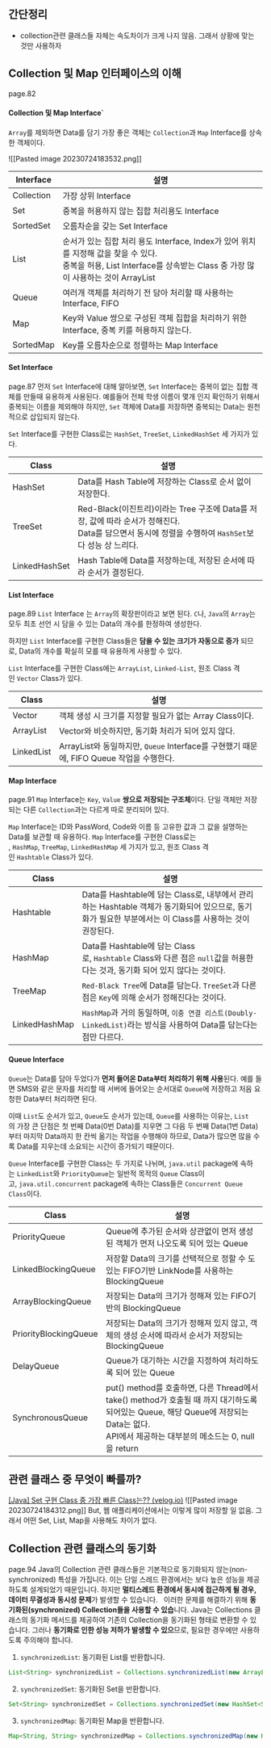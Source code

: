 ## 간단정리
- collection관련 클래스들 자체는 속도차이가 크게 나지 않음. 그래서 상황에 맞는 것만 사용하자

## Collection 및 Map 인터페이스의 이해
page.82
#### Collection 및 Map Interface`
`Array`를 제외하면 Data를 담기 가장 좋은 객체는 `Collection`과 `Map` Interface를 상속한 객체이다.

![[Pasted image 20230724183532.png]]

| Interface  | 설명                                                                                                                                                                       |
| ---------- | -------------------------------------------------------------------------------------------------------------------------------------------------------------------------- |
| Collection | 가장 상위 Interface                                                                                                                                                        |
| Set        | 중복을 허용하지 않는 집합 처리용도 Interface                                                                                                                               |
| SortedSet  | 오름차순을 갖는 Set Interface                                                                                                                                              |
| List       | 순서가 있는 집합 처리 용도 Interface, Index가 있어 위치를 지정해 값을 찾을 수 있다.  <br>중복을 허용, List Interface를 상속받는 Class 중 가장 많이 사용하는 것이 ArrayList |
| Queue      | 여러개 객체를 처리하기 전 담아 처리할 때 사용하는 Interface, FIFO                                                                                                          |
| Map        | Key와 Value 쌍으로 구성된 객체 집합을 처리하기 위한 Interface, 중복 키를 허용하지 않는다.                                                                                  |
| SortedMap  | Key를 오름차순으로 정렬하는 Map Interface                                                                                                                                  |


#### Set Interface
page.87
먼저 `Set` Interface에 대해 알아보면, `Set` Interface는 중복이 없는 집합 객체를 만들때 유용하게 사용된다. 예를들어 전체 학생 이름이 몇개 인지 확인하기 위해서 중복되는 이름을 제외해야 하지만, `Set` 객체에 Data를 저장하면 중복되는 Data는 원천적으로 삽입되지 않는다.

`Set` Interface를 구현한 Class로는 `HashSet`, `TreeSet`, `LinkedHashSet` 세 가지가 있다.

|Class|설명|
|---|---|
|HashSet|Data를 Hash Table에 저장하는 Class로 순서 없이 저장한다.|
|TreeSet|Red-Black(이진트리)이라는 Tree 구조에 Data를 저장, 값에 따라 순서가 정해진다.  <br>Data를 담으면서 동시에 정렬을 수행하여 `HashSet`보다 성능 상 느리다.|
|LinkedHashSet|Hash Table에 Data를 저장하는데, 저장된 순서에 따라 순서가 결정된다.|


#### List Interface
page.89
`List` Interface 는 `Array`의 확장판이라고 보면 된다. `C`나, `Java`의 `Array`는 모두 최초 선언 시 담을 수 있는 Data의 개수를 한정하여 생성한다.

하지만 `List` Interface를 구현한 Class들은 **담을 수 있는 크기가 자동으로 증가** 되므로, Data의 개수를 확실히 모를 때 유용하게 사용할 수 있다.

`List` Interface를 구현한 Class에는 `ArrayList`, `Linked-List`, 원조 Class 격인 `Vector` Class가 있다.

|Class|설명|
|---|---|
|Vector|객체 생성 시 크기를 지정할 필요가 없는 Array Class이다.|
|ArrayList|Vector와 비슷하지만, 동기화 처리가 되어 있지 않다.|
|LinkedList|ArrayList와 동일하지만, `Queue` Interface를 구현했기 때문에, FIFO Queue 작업을 수행한다.|


#### Map Interface
page.91
`Map` Interface는 `Key`, `Value` **쌍으로 저장되는 구조체**이다. 단일 객체만 저장되는 다른 `Collection`과는 다르게 따로 분리되어 있다.

`Map` Interface는 ID와 PassWord, Code와 이름 등 고유한 값과 그 값을 설명하는 Data를 보관할 때 유용하다.
`Map` Interface를 구현한 Class로는 , `HashMap`, `TreeMap`, `LinkedHashMap` 세 가지가 있고, 원조 Class 격인 `Hashtable` Class가 있다.

|Class|설명|
|---|---|
|Hashtable|Data를 Hashtable에 담는 Class로, 내부에서 관리하는 Hashtable 객체가 동기화되어 있으므로, 동기화가 필요한 부분에서는 이 Class를 사용하는 것이 권장된다.|
|HashMap|Data를 Hashtable에 담는 Class로, `Hashtable` Class와 다른 점은 `null`값을 허용한다는 것과, 동기화 되어 있지 않다는 것이다.|
|TreeMap|`Red-Black Tree`에 Data를 담는다. `TreeSet`과 다른 점은 `Key`에 의해 순서가 정해진다는 것이다.|
|LinkedHashMap|`HashMap`과 거의 동일하며, `이중 연결 리스트(Doubly-LinkedList)`라는 방식을 사용하여 Data를 담는다는 점만 다르다.|


#### Queue Interface
`Queue`는 Data를 담아 두었다가 **먼저 들어온 Data부터 처리하기 위해 사용**된다. 예를 들면 SMS와 같은 문자를 처리할 때 서버에 들어오는 순서대로 `Queue`에 저장하고 처음 요청한 Data부터 처리하면 된다.

이때 `List`도 순서가 있고, `Queue`도 순서가 있는데, `Queue`를 사용하는 이유는, `List`의 가장 큰 단점은 첫 번째 Data(0번 Data)를 지우면 그 다음 두 번째 Data(1번 Data)부터 마지막 Data까지 한 칸씩 옮기는 작업을 수행해야 하므로, Data가 많으면 많을 수록 Data를 지우는데 소요되는 시간이 증가되기 때문이다.

`Queue` Interface를 구현한 Class는 두 가지로 나뉘며, `java.util` package에 속하는 `LinkedList`와 `PriorityQueue`는 일반적 목적의 `Queue` Class이고, `java.util.concurrent` package에 속하는 Class들은 `Concurrent Queue Class`이다.

|Class|설명|
|---|---|
|PriorityQueue|Queue에 추가된 순서와 상관없이 먼저 생성된 객체가 먼저 나오도록 되어 있는 Queue|
|LinkedBlockingQueue|저장할 Data의 크기를 선택적으로 정할 수 도 있는 FIFO기반 LinkNode를 사용하는 BlockingQueue|
|ArrayBlockingQueue|저장되는 Data의 크기가 정해져 있는 FIFO기반의 BlockingQueue|
|PriorityBlockingQueue|저장되는 Data의 크기가 정해져 있지 않고, 객체의 생성 순서에 따라서 순서가 저장되는 BlockingQueue|
|DelayQueue|Queue가 대기하는 시간을 지정하여 처리하도록 되어 있는 Queue|
|SynchronousQueue|put() method를 호출하면, 다른 Thread에서 take() method가 호출될 때 까지 대기하도록 되어있는 Queue, 해당 Queue에 저장되는 Data는 없다.  <br>API에서 제공하는 대부분의 메소드는 0, null을 return|

## 관련 클래스 중 무엇이 빠를까?
[[Java] Set 구현 Class 중 가장 빠른 Class는?? (velog.io)](https://velog.io/@gillog/Java-Set-%EA%B5%AC%ED%98%84-Class-%EC%A4%91-%EA%B0%80%EC%9E%A5-%EB%B9%A0%EB%A5%B8-Class%EB%8A%94)
![[Pasted image 20230724184312.png]]
But, 웹 애플리케이션에서는 이렇게 많이 저장할 일 없음. 그래서 어떤 Set, List, Map을 사용해도 차이가 없다.

## Collection 관련 클래스의 동기화
page.94
Java의 Collection 관련 클래스들은 기본적으로 동기화되지 않는(non-synchronized) 특성을 가집니다. 이는 단일 스레드 환경에서는 보다 높은 성능을 제공하도록 설계되었기 때문입니다. 하지만 **멀티스레드 환경에서 동시에 접근하게 될 경우, 데이터 무결성과 동시성 문제**가 발생할 수 있습니다.
 
이러한 문제를 해결하기 위해 **동기화된(synchronized) Collection들을 사용할 수 있습**니다. Java는 Collections 클래스의 동기화 메서드를 제공하여 기존의 Collection을 동기화된 형태로 변환할 수 있습니다. 그러나 **동기화로 인한 성능 저하가 발생할 수 있으**므로, 필요한 경우에만 사용하도록 주의해야 합니다.

1. `synchronizedList`: 동기화된 List를 반환합니다.
```java
List<String> synchronizedList = Collections.synchronizedList(new ArrayList<String>());
```

2. `synchronizedSet`: 동기화된 Set을 반환합니다.
```java
Set<String> synchronizedSet = Collections.synchronizedSet(new HashSet<String>());
```

3. `synchronizedMap`: 동기화된 Map을 반환합니다.
```java
Map<String, String> synchronizedMap = Collections.synchronizedMap(new HashMap<String, String>());
```